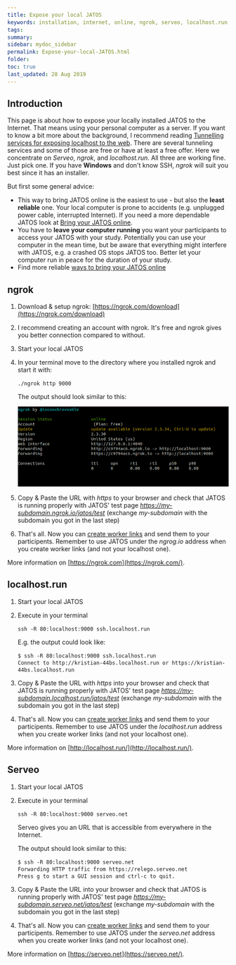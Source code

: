 ```yaml
---
title: Expose your local JATOS
keywords: installation, internet, online, ngrok, serveo, localhost.run, tunnel
tags:
summary:
sidebar: mydoc_sidebar
permalink: Expose-your-local-JATOS.html
folder:
toc: true
last_updated: 28 Aug 2019
---
```


## Introduction

This page is about how to expose your locally installed JATOS to the Internet. That means using your personal computer as a server. If you want to know a bit more about the background, I recommend reading [Tunnelling services for exposing localhost to the web](https://www.chenhuijing.com/blog/tunnelling-services-for-exposing-localhost-to-the-web). There are several tunneling services and some of those are free or have at least a free offer. Here we concentrate on _Serveo_, _ngrok_, and _localhost.run_. All three are working fine. Just pick one. If you have **Windows** and don't know SSH, _ngrok_ will suit you best since it has an installer.

But first some general advice:
* This way to bring JATOS online is the easiest to use - but also the **least reliable** one. Your local computer is prone to accidents (e.g. unplugged power cable, interrupted Internet). If you need a more dependable JATOS look at [Bring your JATOS online](Bring-your-JATOS-online.html).
* You have to **leave your computer running** you want your participants to access your JATOS with your study. Potentially you can use your computer in the mean time, but be aware that everything might interfere with JATOS, e.g. a crashed OS stops JATOS too. Better let your computer run in peace for the duration of your study.
* Find more reliable [ways to bring your JATOS online](Bring-your-JATOS-online.html)


## ngrok

1. Download & setup ngrok: [https://ngrok.com/download](https://ngrok.com/download)

1. I recommend creating an account with ngrok. It's free and ngrok gives you better connection compared to without.

1. Start your local JATOS

1. In your terminal move to the directory where you installed ngrok and start it with:

   ```shell
   ./ngrok http 9000
   ```
   
   The output should look similar to this:

   ![ngrok screenshot](images/screenshot_ngrok.png)
   
1. Copy & Paste the URL with _https_ to your browser and check that JATOS is running properly with JATOS' test page _https://my-subdomain.ngrok.io/jatos/test_ (exchange _my-subdomain_ with the subdomain you got in the last step)

1. That's all. Now you can [create worker links](Run-your-Study-with-Worker-and-Batch-Manager.html) and send them to your participents. Remember to use JATOS under the _ngrog.io_ address when you create worker links (and not your localhost one).

More information on [https://ngrok.com](https://ngrok.com/).


## localhost.run

1. Start your local JATOS

1. Execute in your terminal

   ```shell
   ssh -R 80:localhost:9000 ssh.localhost.run
   ```

   E.g. the output could look like:
   
   ```shell
   $ ssh -R 80:localhost:9000 ssh.localhost.run
   Connect to http://kristian-44bs.localhost.run or https://kristian-44bs.localhost.run
   ```
   
1. Copy & Paste the URL with _https_ into your browser and check that JATOS is running properly with JATOS' test page _https://my-subdomain.localhost.run/jatos/test_ (exchange _my-subdomain_ with the subdomain you got in the last step)

1. That's all. Now you can [create worker links](Run-your-Study-with-Worker-and-Batch-Manager.html) and send them to your participents. Remember to use JATOS under the _localhost.run_ address when you create worker links (and not your localhost one).

More information on [http://localhost.run/](http://localhost.run/).


## Serveo

1. Start your local JATOS

1. Execute in your terminal

   ```shell
   ssh -R 80:localhost:9000 serveo.net
   ```
   Serveo gives you an URL that is accessible from everywhere in the Internet.

   The output should look similar to this:

   ```shell
   $ ssh -R 80:localhost:9000 serveo.net
   Forwarding HTTP traffic from https://relego.serveo.net
   Press g to start a GUI session and ctrl-c to quit.
   ```
   
1. Copy & Paste the URL into your browser and check that JATOS is running properly with JATOS' test page _https://my-subdomain.serveo.net/jatos/test_ (exchange _my-subdomain_ with the subdomain you got in the last step)

1. That's all. Now you can [create worker links](Run-your-Study-with-Worker-and-Batch-Manager.html) and send them to your participents. Remember to use JATOS under the _serveo.net_ address when you create worker links (and not your localhost one). 

More information on [https://serveo.net](https://serveo.net/).
